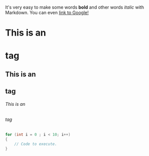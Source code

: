 It's very easy to make some words **bold** and other words *italic* with Markdown. You can even [link to Google!](http://google.com)

# This is an <h1> tag
## This is an <h2> tag
###### This is an <h6> tag

```csharp
for (int i = 0 ; i < 10; i++)
{
    // Code to execute.
}
```